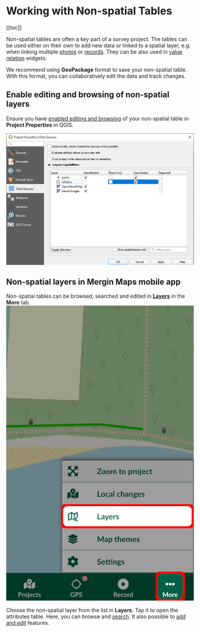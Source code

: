 # Working with Non-spatial Tables
[[toc]]

Non-spatial tables are often a key part of a survey project. The tables can be used either on their own to add new data or linked to a spatial layer, e.g. when linking multiple [photos](./attach-multiple-photos-to-features/) or [records](./one-to-n-relations/). They can be also used in [value relation](../layer/settingup_forms/#value-relation) widgets.

We recommend using **GeoPackage** format to save your non-spatial table. With this format, you can collaboratively edit the data and track changes.

## Enable editing and browsing of non-spatial layers
Ensure you have [enabled editing and browsing](../gis/search_data/) of your non-spatial table in **Project Properties** in QGIS.

![QGIS project properties editing and browsing setup](./qgis_nonspatial_properties.jpg "QGIS project properties editing and browsing setup")

## Non-spatial layers in Mergin Maps mobile app
Non-spatial tables can be browsed, searched and edited in [**Layers**](../field/layers/) in the **More** tab.
![Mergin Maps mobile app Layers in More tab](../field/layers/input-layers.jpg "Mergin Maps mobile app Layers in More tab")

Choose the non-spatial layer from the list in **Layers**. Tap it to open the attributes table. Here, you can browse and [search](../gis/search_data/#searching-for-values-in-mergin-maps-mobile-app). It also possible to [add and edit](../field/input_features/#add-non-spatial-features) features.

